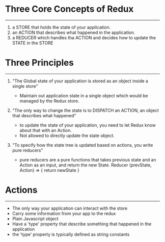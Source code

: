 # Three Core Concepts of Redux

---

1. a STORE that holds the state of your application.
2. an ACTION that describes what happened in the application.
3. a REDUCER which handles tha ACTION and decides how to update the STATE in the STORE

# Three Principles

---

1. "The Global state of your application is stored as an object inside a single store"

   - Maintain out application state in a single object which would be managed by the Redux store.

2. "The only way to change the state is to DISPATCH an ACTION, an object that describes what happened"

   - to update the state of your application, you need to let Redux know about that with an Action.
   - Not allowed to directly update the state object.

3. "To specify how the state tree is updated based on actions, you write pure reducers"
   - pure reducers are a pure functions that takes previous state and an Action as an input, and return the new State.
     Reducer (prevState, Action) => {
     return newState
     }

# Actions
---
- The only way your application can interact with the store
- Carry some information from your  app to the redux
- Plain Javascript object
- Have a 'type' property that describe something that happened in the application
- the 'type' property is typically defined as string constants

